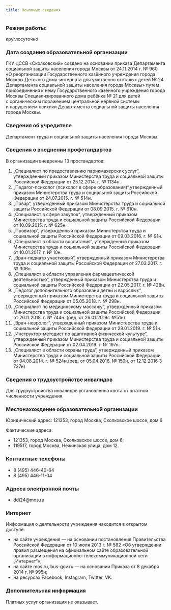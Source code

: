 ```yaml
---
title: Основные сведения
---
```


### Режим работы:
круглосуточно

### Дата создания образовательной организации
ГКУ ЦССВ «Сколковский» создано на основании приказа Департамента социальной защиты населения города Москвы
от 24.11.2014 г. № 960 «О реорганизации Государственного казённого учреждения города Москвы Детского дома-интерната
для умственно отсталых детей № 24 Департамента социальной защиты населения города Москвы» путём присоединения к нему
Государственного казённого учреждения города Москвы Специализированного дома ребёнка № 21 для детей с органическим
поражением центральной нервной системы и нарушением психики Департамента социальной защиты населения города Москвы.

### Сведения об учредителе
Департамент труда и социальной защиты населения города Москвы.

### Сведения о внеднении профстандартов
В организации внедренны 13 простандартов:
1. „Специалист по предоставлению парикмахерских услуг“, утвержденный приказом Министерства труда и социальной защиты Российской Федерации от 25.12.2014. г. № 1134н.
2. „Педагог-психолог (психолог в сфере образования)“,утвержденный приказом Министерства труда и социальной защиты Российской Федерации от 24.07.2015. г. № 514н.
3. „Повар“, утвержденный приказом Министерства труда и социальной защиты Российской Федерации от 08.09.2015. г. № 610н.
4. „Специалист в сфере закупок“, утвержденный приказом Министерства труда и социальной защиты Российской Федерации от 10.09.2015. г. № 625н.
5. „Провизор“, утвержденный приказом Министерства труда и социальной защиты Российской Федерации от 09.03.2016. г. № 91н.
6. „Специалист в области воспитания“, утвержденный приказом Министерства труда и социальной защиты Российской Федерации от 10.01.2017. г. № 10н.
7. „Врач-педиатр участковый“, утвержденный приказом Министерства труда и социальной защиты Российской Федерации от 27.03.2017. г. № 306н.
8. „Специалист в области управления фармацевтической деятельностью“, утвержденный приказом Министерства труда и социальной защиты Российской Федерации от 22.05.2017. г. № 428н.
9. „Педогог дополнительного образовани детей и взрослых“, утвержденный приказом Министерства труда и социальной защиты Российской Федерации от 05.05.2018. г. № 298н.
10. „Специалист по медицинскому массажу“, утвержденный приказом Министерства труда и социальной защиты Российской Федерации от 26.11.2018. г. № 744н. (ред. от 26.01.2019г. №51н)
11. „Врач-невролог“, утвержденный приказом Министерства труда и социальной защиты Российской Федерации от 29.01.2019. г. № 51н.
12. „Инструктор-методист по адаптивной физической культуре“, утвержденный приказом Министерства труда и социальной защиты Российской Федерации от 02.04.2019. г. № 197н.
13. „Специалист в области охраны труда“, утвержденный приказом Министерства труда и социальной защиты Российской Федерации от 04.08.2014. г. № 524н.(ред. от 05.04.2016. № 150н, от 12.12.2016 3 727н)

### Сведения о трудоустройстве инвалидов
Для трудоустройства инвалидов установленна квота от штатной численности учреждения.

### Местонахождение образовательной организации
Юридический адрес: 121353, город Москва, Сколковское шоссе, дом 6

Фактические адреса:
* 121353, город Москва, Сколковское шоссе, дом 6;
* 119517, город Москва, Нежинская улица, дом 12.

### Контактные телефоны
* 8 (495) 446-40-64
* 8 (495) 446-11-04

### Адреса электронной почты
* [ddi24@mos.ru](mailto:ddi24@mos.ru)

### Интернет
Информация о деятельности учреждения находится в открытом доступе:
* на сайте учреждения — на основании постановления Правительства Российской Федерации от 10 июля 2013 г. № 582
«Об утверждении правил размещения на официальном сайте образовательной организации в информационно-телекоммуникационной
сети „Интернет“»;
* на сайте mos.ru, bus-gov.ru — на основании Приказа от 8 декабря 2014 г. № 995н;
* на ресурсах Facebook, Instagram, Twitter, VK.

### Дополнительная информация
Платных услуг организация не оказывает.
